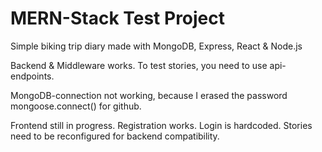 # MERN-Stack Test Project

Simple biking trip diary made with MongoDB, Express, React & Node.js

Backend & Middleware works. To test stories, you need to use api-endpoints.

MongoDB-connection not working, because I erased the password mongoose.connect() for github.

Frontend still in progress. Registration works. Login is hardcoded. Stories need to be reconfigured for backend compatibility.
